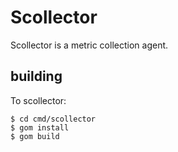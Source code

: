 # Scollector

Scollector is a metric collection agent.


## building

To scollector:

```
$ cd cmd/scollector
$ gom install
$ gom build
```

